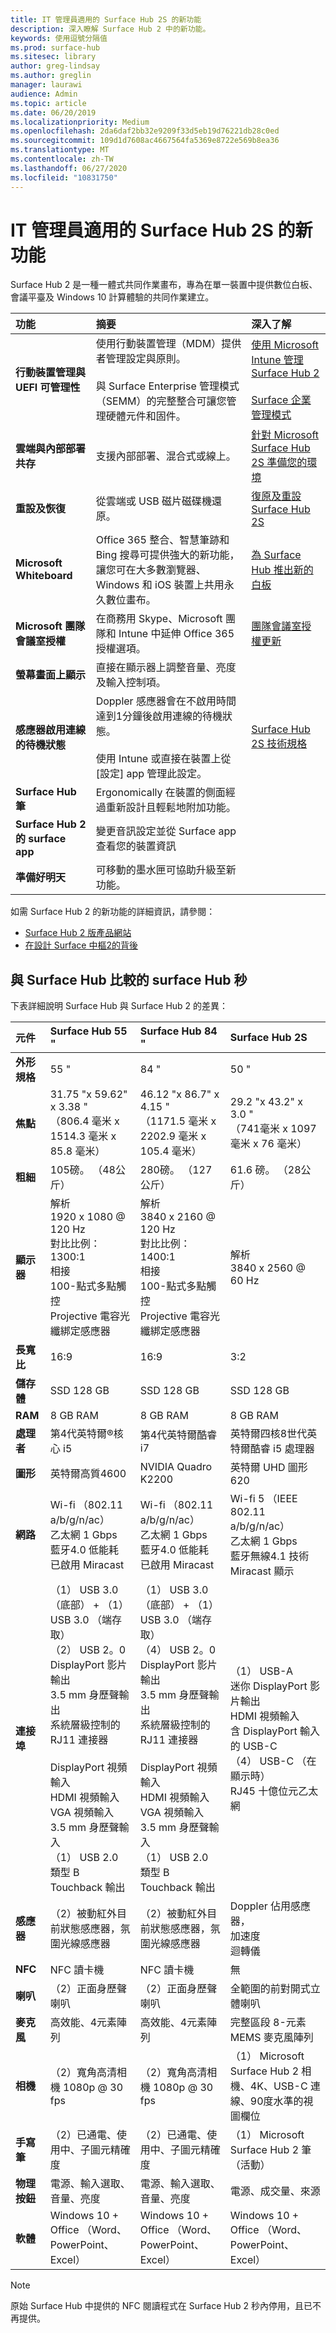 ```yaml
---
title: IT 管理員適用的 Surface Hub 2S 的新功能
description: 深入瞭解 Surface Hub 2 中的新功能。
keywords: 使用逗號分隔值
ms.prod: surface-hub
ms.sitesec: library
author: greg-lindsay
ms.author: greglin
manager: laurawi
audience: Admin
ms.topic: article
ms.date: 06/20/2019
ms.localizationpriority: Medium
ms.openlocfilehash: 2da6daf2bb32e9209f33d5eb19d76221db28c0ed
ms.sourcegitcommit: 109d1d7608ac4667564fa5369e8722e569b8ea36
ms.translationtype: MT
ms.contentlocale: zh-TW
ms.lasthandoff: 06/27/2020
ms.locfileid: "10831750"
---
```

# IT 管理員適用的 Surface Hub 2S 的新功能

Surface Hub 2 是一種一體式共同作業畫布，專為在單一裝置中提供數位白板、會議平臺及 Windows 10 計算體驗的共同作業建立。

|**功能**|**摘要**|**深入了解**|
|:-------|:------|:----|
|**行動裝置管理與 UEFI 可管理性**| 使用行動裝置管理（MDM）提供者管理設定與原則。 <br> <br> 與 Surface Enterprise 管理模式（SEMM）的完整整合可讓您管理硬體元件和固件。 | [使用 Microsoft Intune 管理 Surface Hub 2](surface-hub-2s-manage-intune.md) <br> <br> [Surface 企業管理模式](https://docs.microsoft.com/surface/surface-enterprise-management-mode) |
|**雲端與內部部署共存**| 支援內部部署、混合式或線上。 | [針對 Microsoft Surface Hub 2S 準備您的環境](surface-hub-2s-prepare-environment.md) |
|**重設及恢復**| 從雲端或 USB 磁片磁碟機還原。 | [復原及重設 Surface Hub 2S](surface-hub-2s-recover-reset.md) |
|**Microsoft Whiteboard**| Office 365 整合、智慧筆跡和 Bing 搜尋可提供強大的新功能，讓您可在大多數瀏覽器、Windows 和 iOS 裝置上共用永久數位畫布。 | [為 Surface Hub 推出新的白板](https://techcommunity.microsoft.com/t5/Office-365-Blog/Announcing-a-new-Whiteboard-for-your-Surface-Hub/ba-p/637050) |
|**Microsoft 團隊會議室授權**| 在商務用 Skype、Microsoft 團隊和 Intune 中延伸 Office 365 授權選項。 | [團隊會議室授權更新](https://docs.microsoft.com/MicrosoftTeams/room-systems/skype-room-systems-v2-0) |
|**螢幕畫面上顯示**| 直接在顯示器上調整音量、亮度及輸入控制項。 |  |
|**感應器啟用連線的待機狀態**| Doppler 感應器會在不啟用時間達到1分鐘後啟用連線的待機狀態。<br> <br> 使用 Intune 或直接在裝置上從 [設定] app 管理此設定。 | [Surface Hub 2S 技術規格](surface-hub-2s-techspecs.md) |
|**Surface Hub 筆**| Ergonomically 在裝置的側面經過重新設計且輕鬆地附加功能。  |  |
|**Surface Hub 2 的 surface app**| 變更音訊設定並從 Surface app 查看您的裝置資訊 |  |
|**準備好明天**| 可移動的墨水匣可協助升級至新功能。 |  |

如需 Surface Hub 2 的新功能的詳細資訊，請參閱：

- [Surface Hub 2 版產品網站](https://www.microsoft.com/p/surface-hub-2S/8P62MW6BN9G4?activetab=pivot:overviewtab)
- [在設計 Surface 中樞2的背後](https://techcommunity.microsoft.com/t5/Surface-IT-Pro-Blog/Behind-the-design-Surface-Hub-2S/ba-p/464099)

## 與 Surface Hub 比較的 surface Hub 秒

下表詳細說明 Surface Hub 與 Surface Hub 2 的差異：

|**元件**| **Surface Hub 55 "**|**Surface Hub 84 "**| **Surface Hub 2S**|
|:----- |:---- |:---- |:----- |
|**外形規格**| 55 " | 84 " | 50 " |
|**焦點**| 31.75 "x 59.62" x 3.38 " <br> （806.4 毫米 x 1514.3 毫米 x 85.8 毫米） | 46.12 "x 86.7" x 4.15 " <br> （1171.5 毫米 x 2202.9 毫米 x 105.4 毫米） | 29.2 "x 43.2" x 3.0 " <br> （741毫米 x 1097 毫米 x 76 毫米） |
|**粗細**| 105磅。 （48公斤） | 280磅。 （127公斤） | 61.6 磅。 （28公斤） |
|**顯示器**| 解析 <br> 1920 x 1080 @ 120 Hz  <br> 對比比例： <br> 1300:1 <br> 相接 <br> 100-點式多點觸控 <br> Projective 電容光纖綁定感應器 | 解析 <br> 3840 x 2160 @ 120 Hz  <br> 對比比例： <br> 1400:1 <br> 相接 <br> 100-點式多點觸控 <br> Projective 電容光纖綁定感應器 | 解析 <br> 3840 x 2560 @ 60 Hz |
|**長寬比**| 16:9 | 16:9 | 3:2 |
|**儲存體**| SSD 128 GB | SSD 128 GB | SSD 128 GB |
|**RAM**| 8 GB RAM | 8 GB RAM | 8 GB RAM |
|**處理者**| 第4代英特爾®核心 i5 | 第4代英特爾酷睿 i7 | 英特爾四核8世代英特爾酷睿 i5 處理器 |
|**圖形**| 英特爾高質4600 | NVIDIA Quadro K2200 | 英特爾 UHD 圖形620 |
|**網路**| Wi-fi （802.11 a/b/g/n/ac） <br> 乙太網 1 Gbps <br> 藍牙4.0 低能耗 <br> 已啟用 Miracast | Wi-fi （802.11 a/b/g/n/ac） <br> 乙太網 1 Gbps <br> 藍牙4.0 低能耗 <br> 已啟用 Miracast | Wi-fi 5 （IEEE 802.11 a/b/g/n/ac） <br> 乙太網 1 Gbps <br> 藍牙無線4.1 技術 <br> Miracast 顯示 |
|**連接埠**| （1） USB 3.0 （底部） + （1） USB 3.0 （端存取）  <br> （2） USB 2。0 <br> DisplayPort 影片輸出 <br> 3.5 mm 身歷聲輸出 <br> 系統層級控制的 RJ11 連接器 <br> <br> DisplayPort 視頻輸入 <br> HDMI 視頻輸入 <br> VGA 視頻輸入 <br> 3.5 mm 身歷聲輸入 <br> （1） USB 2.0 類型 B Touchback 輸出 | （1） USB 3.0 （底部） + （1） USB 3.0 （端存取） <br> （4） USB 2。0 <br> DisplayPort 影片輸出 <br> 3.5 mm 身歷聲輸出 <br> 系統層級控制的 RJ11 連接器 <br> <br> DisplayPort 視頻輸入 <br> HDMI 視頻輸入 <br> VGA 視頻輸入 <br> 3.5 mm 身歷聲輸入 <br> （1） USB 2.0 類型 B Touchback 輸出 | （1） USB-A <br> 迷你 DisplayPort 影片輸出 <br> HDMI 視頻輸入 <br> 含 DisplayPort 輸入的 USB-C <br> （4） USB-C （在顯示時） <br> RJ45 十億位元乙太網 |
|**感應器**| （2）被動紅外目前狀態感應器，氛圍光線感應器 | （2）被動紅外目前狀態感應器，氛圍光線感應器 | Doppler 佔用感應器， <br> 加速度 <br> 迴轉儀  |
|**NFC**| NFC 讀卡機 | NFC 讀卡機 | 無 |
|**喇叭**| （2）正面身歷聲喇叭 | （2）正面身歷聲喇叭 | 全範圍的前對開式立體喇叭 |
|**麥克風**| 高效能、4元素陣列 | 高效能、4元素陣列 | 完整區段 8-元素 MEMS 麥克風陣列 |
|**相機**| （2）寬角高清相機 1080p @ 30 fps | （2）寬角高清相機 1080p @ 30 fps | （1） Microsoft Surface Hub 2 相機、4K、USB-C 連線、90度水準的視圖欄位                                                           |
|**手寫筆**| （2）已通電、使用中、子圖元精確度 | （2）已通電、使用中、子圖元精確度 | （1） Microsoft Surface Hub 2 筆（活動） |
|**物理按鈕**| 電源、輸入選取、音量、亮度 | 電源、輸入選取、音量、亮度 | 電源、成交量、來源 |
|**軟體**| Windows 10 + Office （Word、PowerPoint、Excel） | Windows 10 + Office （Word、PowerPoint、Excel） | Windows 10 + Office （Word、PowerPoint、Excel） |

> [!NOTE]
> 原始 Surface Hub 中提供的 NFC 閱讀程式在 Surface Hub 2 秒內停用，且已不再提供。

